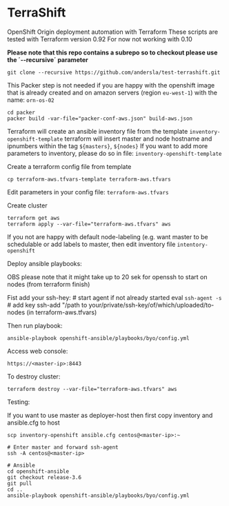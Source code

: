 
# TerraShift
OpenShift Origin deployment automation with Terraform
These scripts are tested with Terraform version 0.92 For now not working with 0.10

**Please note that this repo contains a subrepo so to checkout please use the ´--recursive´ parameter**

    git clone --recursive https://github.com/andersla/test-terrashift.git

This Packer step is not needed if you are happy with the openshift
image that is already created and on amazon servers (region `eu-west-1`) with the name: `orn-os-02`

    cd packer
    packer build -var-file="packer-conf-aws.json" build-aws.json

Terraform will create an ansible inventory file from the template `inventory-openshift-template`
terraform will insert master and node hostname and ipnumbers within the tag `${masters}`, `${nodes}`
If you want to add more parameters to inventory, please do so in file: `inventory-openshift-template`

Create a terraform config file from template

    cp terraform-aws.tfvars-template terraform-aws.tfvars

Edit parameters in your config file: `terraform-aws.tfvars`

Create cluster

    terraform get aws
    terraform apply --var-file="terraform-aws.tfvars" aws

If you not are happy with default node-labeling (e.g. want master to be schedulable or add labels to master,
then edit inventory file `intentory-openshift`

Deploy ansible playbooks:

OBS please note that it might take up to 20 sek for openssh to start on nodes (from terraform finish)

Fist add your ssh-hey:
    # start agent if not already started
    eval `ssh-agent -s`
    # add key
    ssh-add "/path to your/private/ssh-key/of/which/uploaded/to-nodes (in terraform-aws.tfvars)

Then run playbook:

    ansible-playbook openshift-ansible/playbooks/byo/config.yml

Access web console:

    https://<master-ip>:8443

To destroy cluster:

    terraform destroy --var-file="terraform-aws.tfvars" aws


Testing:

If you want to use master as deployer-host then first copy inventory and ansible.cfg to host

    scp inventory-openshift ansible.cfg centos@<master-ip>:~

    # Enter master and forward ssh-agent
    ssh -A centos@<master-ip>

    # Ansible
    cd openshift-ansible
    git checkout release-3.6
    git pull
    cd ..
    ansible-playbook openshift-ansible/playbooks/byo/config.yml


